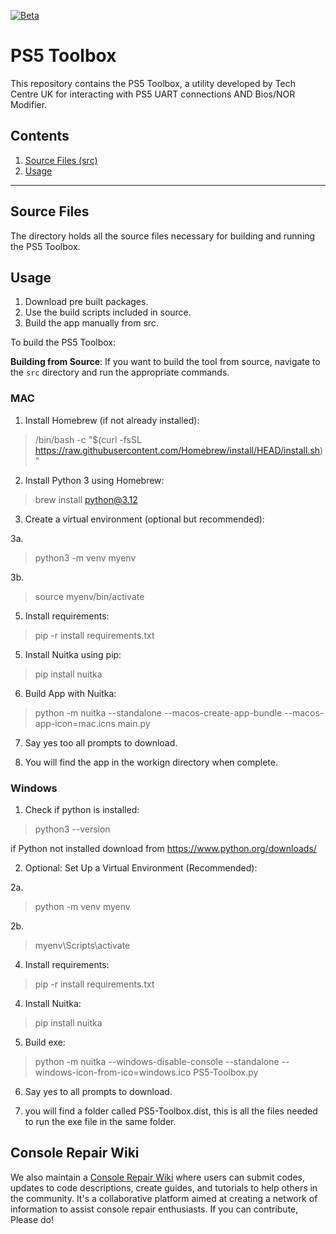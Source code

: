 [![Beta](https://img.shields.io/badge/Status-Beta-yellow)](https://github.com/FullSnackWebDevClayton/PS5-UART-TOOL)

# PS5 Toolbox

This repository contains the PS5 Toolbox, a utility developed by Tech Centre UK for interacting with PS5 UART connections AND Bios/NOR Modifier.

## Contents

1. [Source Files (src)](#source-files)
2. [Usage](#usage)

---

## Source Files

The directory holds all the source files necessary for building and running the PS5 Toolbox.

## Usage

1. Download pre built packages.
2. Use the build scripts included in source.
3. Build the app manually from src.

To build the PS5 Toolbox:

**Building from Source**: If you want to build the tool from source, navigate to the `src` directory and run the appropriate commands.

### MAC

1. Install Homebrew (if not already installed):
> /bin/bash -c "$(curl -fsSL https://raw.githubusercontent.com/Homebrew/install/HEAD/install.sh)"

2. Install Python 3 using Homebrew:
> brew install python@3.12

3. Create a virtual environment (optional but recommended):
   
3a. 
> python3 -m venv myenv

3b. 
> source myenv/bin/activate

5. Install requirements:
> pip -r install requirements.txt

5. Install Nuitka using pip:
> pip install nuitka

6. Build App with Nuitka:
> python -m nuitka --standalone --macos-create-app-bundle --macos-app-icon=mac.icns main.py

7. Say yes too all prompts to download.

8. You will find the app in the workign directory when complete.

### Windows

1. Check if python is installed:
> python3 --version

if Python not installed download from https://www.python.org/downloads/

2. Optional: Set Up a Virtual Environment (Recommended):

2a. 
> python -m venv myenv

2b. 
> myenv\Scripts\activate

4. Install requirements:
> pip -r install requirements.txt

4. Install Nuitka:
> pip install nuitka

5. Build exe:
> python -m nuitka --windows-disable-console --standalone --windows-icon-from-ico=windows.ico PS5-Toolbox.py

6. Say yes to all prompts to download.

7. you will find a folder called PS5-Toolbox.dist, this is all the files needed to run the exe file in the same folder.


## Console Repair Wiki

We also maintain a [Console Repair Wiki](http://www.consolerepair.wiki/) where users can submit codes, updates to code descriptions, create guides, and tutorials to help others in the community. It's a collaborative platform aimed at creating a network of information to assist console repair enthusiasts. If you can contribute, Please do!
